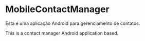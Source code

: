 # MobileContactManager

Esta é uma aplicação Android para gerenciamento de contatos.

This is a contact manager Android application based.
